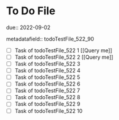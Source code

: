 # To Do File

due:: 2022-09-02

metadatafield:: todoTestFile_522_90

- [ ] Task of todoTestFile_522 1 [[Query me]]
- [ ] Task of todoTestFile_522 2 [[Query me]]
- [ ] Task of todoTestFile_522 3
- [ ] Task of todoTestFile_522 4
- [ ] Task of todoTestFile_522 5
- [ ] Task of todoTestFile_522 6
- [ ] Task of todoTestFile_522 7
- [ ] Task of todoTestFile_522 8
- [ ] Task of todoTestFile_522 9
- [ ] Task of todoTestFile_522 10